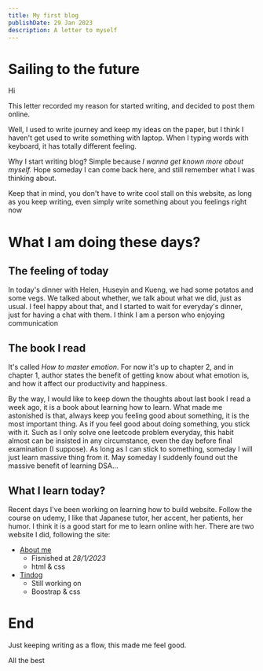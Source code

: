 ```yaml
---
title: My first blog
publishDate: 29 Jan 2023
description: A letter to myself
---
```

# Sailing to the future

Hi

This letter recorded my reason for started writing, and decided to post them online.

Well, I used to write journey and keep my ideas on the paper,  but I think I haven't get used to write something with laptop. When I typing words with keyboard, it has totally different feeling.

Why I start writing blog? Simple because *I wanna get known more about myself.* Hope someday I can come back here, and still remember what I was thinking about.

Keep that in mind, you don't have to write cool stall on this website, as long as you keep writing, even simply write something about you feelings right now

# What I am doing these days?

## The feeling of today

In today's dinner with Helen, Huseyin and Kueng, we had some potatos and some vegs. We talked about whether, we talk about what we did, just as usual. I feel happy about that, and I started to wait for everyday's dinner, just for having a chat with them. I think I am a person who enjoying communication

## The book I read

It's called *How to master emotion.* For now it's up to chapter 2, and in chapter 1, author states the benefit of getting know about what emotion is, and how it affect our productivity and happiness. 

By the way, I would like to keep down the thoughts about last book I read a week ago, it is a book about learning how to learn. What made me astonished is that, always keep you feeling good about something, it is the most important thing. As if you feel good about doing something, you stick with it. Such as I only solve one leetcode problem everyday, this habit almost can be insisted in any circumstance, even the day before final examination (I suppose). As long as I can stick to something, someday I will just learn massive thing from it. May someday I suddenly found out the massive benefit of learning DSA...

## What I learn today?

Recent days I've been working on learning how to build website. Follow the course on udemy, I like that Japanese tutor, her accent, her patients, her humor. I think it is a good start for me to learn online with her. There are two website I did, following the site:

- [About me](https://youming16.github.io/AboutMe/)
  - Fisnished at *28/1/2023*
  - html & css
- [Tindog](https://youming16.github.io/Tindog)
  - Still working on
  - Boostrap & css

# End

Just keeping writing as a flow, this made me feel good.

All the best
